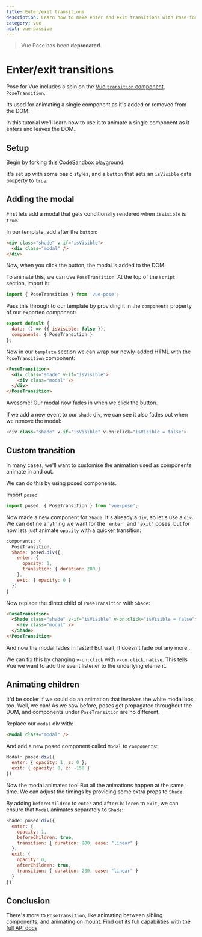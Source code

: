 ```yaml
---
title: Enter/exit transitions
description: Learn how to make enter and exit transitions with Pose for Vue's PoseTransition component
category: vue
next: vue-passive
---
```


> Vue Pose has been **deprecated**.

# Enter/exit transitions

Pose for Vue includes a spin on the [Vue `transition` component](https://vuejs.org/v2/guide/transitions.html), `PoseTransition`.

Its used for animating a single component as it's added or removed from the DOM.

In this tutorial we'll learn how to use it to animate a single component as it enters and leaves the DOM.

<CodeSandbox id="3qvz9w2rp6" height="500" vue />

<TOC />

## Setup

Begin by forking this [CodeSandbox playground](https://codesandbox.io/s/r7wv84wmnn?module=%2Fsrc%2FApp.vue).

It's set up with some basic styles, and a `button` that sets an `isVisible` data property to `true`.

## Adding the modal

First lets add a modal that gets conditionally rendered when `isVisible` is `true`.

In our template, add after the `button`:

```html
<div class="shade" v-if="isVisible">
  <div class="modal" />
</div>
```

Now, when you click the button, the modal is added to the DOM.

To animate this, we can use `PoseTransition`. At the top of the `script` section, import it:

```javascript
import { PoseTransition } from 'vue-pose';
```

Pass this through to our template by providing it in the `components` property of our exported component:

```javascript
export default {
  data: () => ({ isVisible: false }),
  components: { PoseTransition }
};
```

Now in our `template` section we can wrap our newly-added HTML with the `PoseTransition` component:

```html
<PoseTransition>
  <div class="shade" v-if="isVisible">
    <div class="modal" />
  </div>
</PoseTransition>
```

Awesome! Our modal now fades in when we click the button.

If we add a new event to our `shade` div, we can see it also fades out when we remove the modal:

```javascript
<div class="shade" v-if="isVisible" v-on:click="isVisible = false">
```

## Custom transition

In many cases, we'll want to customise the animation used as components animate in and out.

We can do this by using posed components.

Import `posed`:

```javascript
import posed, { PoseTransition } from 'vue-pose';
```

Now made a new component for `Shade`. It's already a `div`, so let's use a `div`. We can define anything we want for the `'enter'` and `'exit'` poses, but for now lets just animate `opacity` with a quicker transition:

```javascript
components: {
  PoseTransition,
  Shade: posed.div({
    enter: {
      opacity: 1,
      transition: { duration: 200 }
    },
    exit: { opacity: 0 }
  })
}
```

Now replace the direct child of `PoseTransition` with `Shade`:

```html
<PoseTransition>
  <Shade class="shade" v-if="isVisible" v-on:click="isVisible = false">
    <div class="modal" />
  </Shade>
</PoseTransition>
```

And now the modal fades in faster! But wait, it doesn't fade out any more...

We can fix this by changing `v-on:click` with `v-on:click.native`. This tells Vue we want to add the event listener to the underlying element.

## Animating children

It'd be cooler if we could do an animation that involves the white modal box, too. Well, we can! As we saw before, poses get propagated throughout the DOM, and components under `PoseTransition` are no different.

Replace our `modal` div with:

```html
<Modal class="modal" />
```

And add a new posed component called `Modal` to `components`:

```javascript
Modal: posed.div({
  enter: { opacity: 1, z: 0 },
  exit: { opacity: 0, z: -150 }
})
```

Now the modal animates too! But all the animations happen at the same time. We can adjust the timings by providing some extra props to `Shade`.

By adding `beforeChildren` to `enter` and `afterChildren` to `exit`, we can ensure that `Modal` animates separately to `Shade`:

```javascript
Shade: posed.div({
  enter: {
    opacity: 1,
    beforeChildren: true,
    transition: { duration: 200, ease: "linear" }
  },
  exit: {
    opacity: 0,
    afterChildren: true,
    transition: { duration: 200, ease: "linear" }
  }
}),
```

<CodeSandbox id="3qvz9w2rp6" height="500" vue />

## Conclusion

There's more to `PoseTransition`, like animating between sibling components, and animating on mount. Find out its full capabilities with the [full API docs](/pose/api/vue-posetransition).
